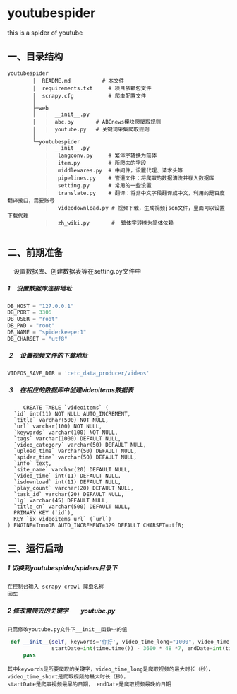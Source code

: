 # youtubespider
this is a spider of youtube

## 一、目录结构

```
youtubespider
        │  README.md          # 本文件
        │  requirements.txt	    # 项目依赖包文件
        │  scrapy.cfg        	# 爬虫配置文件
        │      
        ├─web
        │   │  __init__.py
        │   │  abc.py       # ABCnews模块爬爬取规则
        │   │  youtube.py   # 关键词采集爬取规则
        │    
        └─youtubespider
            │  __init__.py
            │   langconv.py     # 繁体字转换为简体
            │   item.py         # 所爬去的字段
            │   middlewares.py 	# 中间件，设置代理、请求头等
            │   pipelines.py    # 管道文件：将爬取的数据清洗并存入数据库
            │   setting.py		# 常用的一些设置
            │   translate.py	# 翻译：将非中文字段翻译成中文，利用的是百度翻译接口，需要账号
            │   videodownload.py # 视频下载，生成视频json文件，里面可以设置下载代理
            │   zh_wiki.py       #  繁体字转换为简体依赖
    
```

## 二、前期准备
　设置数据库、创建数据表等在setting.py文件中
##### 1　设置数据库连接地址
```python
DB_HOST = "127.0.0.1"
DB_PORT = 3306
DB_USER = "root"
DB_PWD = "root"
DB_NAME = "spiderkeeper1"
DB_CHARSET = "utf8"

```
##### ２　设置视频文件的下载地址
```python
VIDEOS_SAVE_DIR = 'cetc_data_producer/videos'

```
##### ３　在相应的数据库中创建videoitems数据表
```mysql
     CREATE TABLE `videoitems` (
  `id` int(11) NOT NULL AUTO_INCREMENT,
  `title` varchar(500) NOT NULL,
  `url` varchar(100) NOT NULL,
  `keywords` varchar(100) NOT NULL,
  `tags` varchar(1000) DEFAULT NULL,
  `video_category` varchar(50) DEFAULT NULL,
  `upload_time` varchar(50) DEFAULT NULL,
  `spider_time` varchar(50) DEFAULT NULL,
  `info` text,
  `site_name` varchar(20) DEFAULT NULL,
  `video_time` int(11) DEFAULT NULL,
  `isdownload` int(11) DEFAULT NULL,
  `play_count` varchar(20) DEFAULT NULL,
  `task_id` varchar(20) DEFAULT NULL,
  `lg` varchar(45) DEFAULT NULL,
  `title_cn` varchar(500) DEFAULT NULL,
  PRIMARY KEY (`id`),
  KEY `ix_videoitems_url` (`url`)
) ENGINE=InnoDB AUTO_INCREMENT=329 DEFAULT CHARSET=utf8;
   ```
## 三、运行启动

##### 1 切换到youtubespider/spiders目录下
    在控制台输入 scrapy crawl 爬虫名称
    回车

##### 2 修改需爬去的关键字　　youtube.py
    只需修改youtube.py文件下__init__函数中的值
   ```python
    def __init__(self, keywords='你好', video_time_long="1000", video_time_short="0", task_id=2,
                 startDate=int(time.time()) - 3600 * 48 *7, endDate=int(time.time()), *args, **kwargs):
        pass
```
    其中keywords是所要爬取的关键字，video_time_long是爬取视频的最大时长（秒），video_time_short是爬取视频的最大时长（秒），
    startDate是爬取视频最早的日期， endDate是爬取视频最晚的日期

